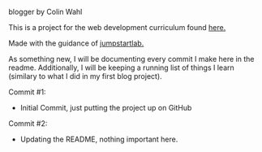 blogger by Colin Wahl

This is a project for the web development curriculum found [here.](http://www.theodinproject.com/home)

Made with the guidance of [jumpstartlab.](http://tutorials.jumpstartlab.com/projects/blogger.html)

As something new, I will be documenting every commit I make here in the readme.  Additionally, I will be keeping a running list of things I learn (similary to what I did in my first blog project).

Commit #1:
- Initial Commit, just putting the project up on GitHub

Commit #2:
- Updating the README, nothing important here.